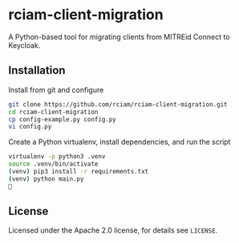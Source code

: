 # rciam-client-migration

A Python-based tool for migrating clients from MITREid Connect to Keycloak.

## Installation

Install from git and configure

```bash
git clone https://github.com/rciam/rciam-client-migration.git
cd rciam-client-migration
cp config-example.py config.py
vi config.py
```

Create a Python virtualenv, install dependencies, and run the script

```bash
virtualenv -p python3 .venv
source .venv/bin/activate
(venv) pip3 install -r requirements.txt
(venv) python main.py
🍺
```

## License

Licensed under the Apache 2.0 license, for details see `LICENSE`.
